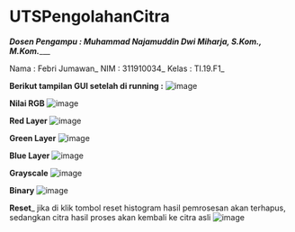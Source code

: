 # UTSPengolahanCitra
***Dosen Pengampu : Muhammad Najamuddin Dwi Miharja, S.Kom., M.Kom.***___

Nama : Febri Jumawan_
NIM : 311910034_
Kelas : TI.19.F1_

**Berikut tampilan GUI setelah di running :**
![image](https://user-images.githubusercontent.com/57055098/117522242-6fe6e180-afdc-11eb-8d01-f2744f637d3d.png)

**Nilai RGB**
![image](https://user-images.githubusercontent.com/57055098/117522290-ac1a4200-afdc-11eb-9e14-42b41ecb282d.png)

**Red Layer**
![image](https://user-images.githubusercontent.com/57055098/117522309-ceac5b00-afdc-11eb-9d17-69d512f5c412.png)

**Green Layer**
![image](https://user-images.githubusercontent.com/57055098/117522323-e2f05800-afdc-11eb-8834-07c8049d33a7.png)

**Blue Layer**
![image](https://user-images.githubusercontent.com/57055098/117522336-fa2f4580-afdc-11eb-98e4-a8a1d2172b2e.png)

**Grayscale**
![image](https://user-images.githubusercontent.com/57055098/117522351-0ca97f00-afdd-11eb-8fbd-3c189877fda2.png)

**Binary**
![image](https://user-images.githubusercontent.com/57055098/117522358-19c66e00-afdd-11eb-83be-679cdfcda06e.png)

**Reset**_
jika di klik tombol reset histogram hasil pemrosesan akan terhapus, sedangkan citra hasil proses akan kembali ke citra asli
![image](https://user-images.githubusercontent.com/57055098/117522405-5eeaa000-afdd-11eb-8bbd-2ab0e3614cf2.png)
